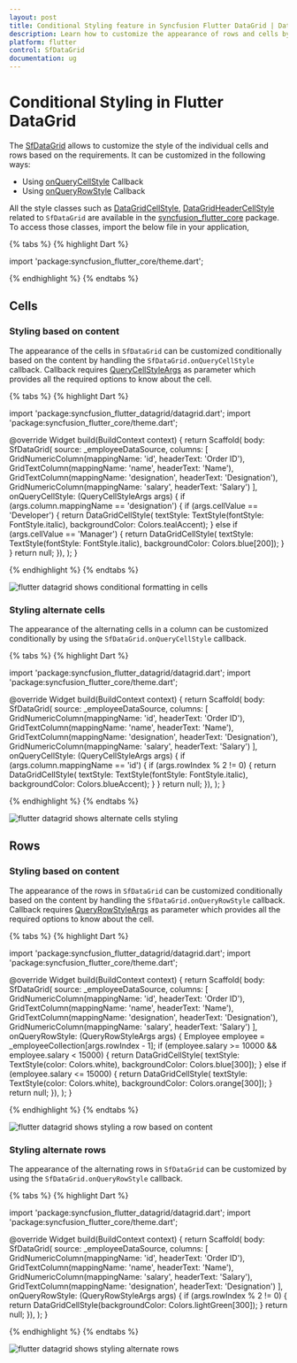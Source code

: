 ```yaml
---
layout: post
title: Conditional Styling feature in Syncfusion Flutter DataGrid | DataTable
description: Learn how to customize the appearance of rows and cells by using conditional styling feature in Syncfusion Flutter DataGrid.
platform: flutter
control: SfDataGrid
documentation: ug
---
```


# Conditional Styling in Flutter DataGrid

The [SfDataGrid](https://pub.dev/documentation/syncfusion_flutter_datagrid/latest/datagrid/SfDataGrid-class.html) allows to customize the style of the individual cells and rows based on the requirements. It can be customized in the following ways:

* Using [onQueryCellStyle](https://pub.dev/documentation/syncfusion_flutter_datagrid/latest/datagrid/SfDataGrid/onQueryCellStyle.html) Callback
* Using [onQueryRowStyle](https://pub.dev/documentation/syncfusion_flutter_datagrid/latest/datagrid/SfDataGrid/onQueryRowStyle.html) Callback

All the style classes such as [DataGridCellStyle](https://pub.dev/documentation/syncfusion_flutter_core/latest/theme/DataGridCellStyle-class.html), [DataGridHeaderCellStyle](https://pub.dev/documentation/syncfusion_flutter_core/latest/theme/DataGridHeaderCellStyle-class.html) related to `SfDataGrid` are available in the [syncfusion_flutter_core](https://pub.dev/packages/syncfusion_flutter_core) package. To access those classes, import the below file in your application,

{% tabs %}
{% highlight Dart %} 

import 'package:syncfusion_flutter_core/theme.dart';

{% endhighlight %}
{% endtabs %}

## Cells

### Styling based on content

The appearance of the cells in `SfDataGrid` can be customized conditionally based on the content by handling the `SfDataGrid.onQueryCellStyle` callback. 
Callback requires [QueryCellStyleArgs](https://pub.dev/documentation/syncfusion_flutter_datagrid/latest/datagrid/QueryCellStyleArgs-class.html) as parameter which provides all the required options to know about the cell.

{% tabs %}
{% highlight Dart %} 

import 'package:syncfusion_flutter_datagrid/datagrid.dart';
import 'package:syncfusion_flutter_core/theme.dart';

@override
Widget build(BuildContext context) {
  return Scaffold(
    body: SfDataGrid(
        source: _employeeDataSource,
        columns: <GridColumn>[
          GridNumericColumn(mappingName: 'id', headerText: 'Order ID'),
          GridTextColumn(mappingName: 'name', headerText: 'Name'),
          GridTextColumn(mappingName: 'designation', headerText: 'Designation'),
          GridNumericColumn(mappingName: 'salary', headerText: 'Salary')
        ],
        onQueryCellStyle: (QueryCellStyleArgs args) {
          if (args.column.mappingName == 'designation') {
            if (args.cellValue == 'Developer') {
              return DataGridCellStyle(
                  textStyle: TextStyle(fontStyle: FontStyle.italic),
                  backgroundColor: Colors.tealAccent);
            } else if (args.cellValue == 'Manager') {
              return DataGridCellStyle(
                  textStyle: TextStyle(fontStyle: FontStyle.italic),
                  backgroundColor: Colors.blue[200]);
            }
          }
          return null;
        }),
  );
}
    
{% endhighlight %}
{% endtabs %}

![flutter datagrid shows conditional formatting in cells](images/conditional-styling/flutter-datagrid-cells-styling-based-on-content.png)

### Styling alternate cells

The appearance of the alternating cells in a column can be customized conditionally by using the `SfDataGrid.onQueryCellStyle` callback.

{% tabs %}
{% highlight Dart %} 

import 'package:syncfusion_flutter_datagrid/datagrid.dart';
import 'package:syncfusion_flutter_core/theme.dart';

@override
Widget build(BuildContext context) {
  return Scaffold(
    body: SfDataGrid(
        source: _employeeDataSource,
        columns: <GridColumn>[
          GridNumericColumn(mappingName: 'id', headerText: 'Order ID'),
          GridTextColumn(mappingName: 'name', headerText: 'Name'),
          GridTextColumn(mappingName: 'designation', headerText: 'Designation'),
          GridNumericColumn(mappingName: 'salary', headerText: 'Salary')
        ],
        onQueryCellStyle: (QueryCellStyleArgs args) {
          if (args.column.mappingName == 'id') {
            if (args.rowIndex % 2 != 0) {
              return DataGridCellStyle(
                  textStyle: TextStyle(fontStyle: FontStyle.italic),
                  backgroundColor: Colors.blueAccent);
            }
          }
          return null;
        }),
  );
}
    
{% endhighlight %}
{% endtabs %}

![flutter datagrid shows alternate cells styling](images/conditional-styling/flutter-datagrid-alternate-cells-styling.png)

## Rows

### Styling based on content

The appearance of the rows in `SfDataGrid` can be customized conditionally based on the content by handling the `SfDataGrid.onQueryRowStyle` callback.
Callback requires [QueryRowStyleArgs](https://pub.dev/documentation/syncfusion_flutter_datagrid/latest/datagrid/QueryRowStyleArgs-class.html) as parameter which provides all the required options to know about the cell.

{% tabs %}
{% highlight Dart %} 

import 'package:syncfusion_flutter_datagrid/datagrid.dart';
import 'package:syncfusion_flutter_core/theme.dart';
      
@override
Widget build(BuildContext context) {
  return Scaffold(
    body: SfDataGrid(
        source: _employeeDataSource,
        columns: <GridColumn>[
          GridNumericColumn(mappingName: 'id', headerText: 'Order ID'),
          GridTextColumn(mappingName: 'name', headerText: 'Name'),
          GridTextColumn(mappingName: 'designation', headerText: 'Designation'),
          GridNumericColumn(mappingName: 'salary', headerText: 'Salary')
        ],
        onQueryRowStyle: (QueryRowStyleArgs args) {
          Employee employee = _employeeCollection[args.rowIndex - 1];
          if (employee.salary >= 10000 && employee.salary < 15000) {
            return DataGridCellStyle(
                textStyle: TextStyle(color: Colors.white),
                backgroundColor: Colors.blue[300]);
          } else if (employee.salary <= 15000) {
            return DataGridCellStyle(
                textStyle: TextStyle(color: Colors.white),
                backgroundColor: Colors.orange[300]);
          }
          return null;
        }),
  );
}
    
{% endhighlight %}
{% endtabs %}

![flutter datagrid shows styling a row based on content](images/conditional-styling/flutter-datagrid-rows-styling-based-on-content.png)

### Styling alternate rows

The appearance of the alternating rows in `SfDataGrid` can be customized by using the `SfDataGrid.onQueryRowStyle` callback.

{% tabs %}
{% highlight Dart %} 

import 'package:syncfusion_flutter_datagrid/datagrid.dart';
import 'package:syncfusion_flutter_core/theme.dart';

@override
Widget build(BuildContext context) {
  return Scaffold(
    body: SfDataGrid(
        source: _employeeDataSource,
        columns: <GridColumn>[
          GridNumericColumn(mappingName: 'id', headerText: 'Order ID'),
          GridTextColumn(mappingName: 'name', headerText: 'Name'),
          GridNumericColumn(mappingName: 'salary', headerText: 'Salary'),
          GridTextColumn(mappingName: 'designation', headerText: 'Designation')
        ],
        onQueryRowStyle: (QueryRowStyleArgs args) {
          if (args.rowIndex % 2 != 0) {
            return DataGridCellStyle(backgroundColor: Colors.lightGreen[300]);
          }
          return null;
        }),
  );
}

{% endhighlight %}
{% endtabs %}

![flutter datagrid shows styling alternate rows](images/conditional-styling/flutter-datagrid-alternate-rows-styling.png)